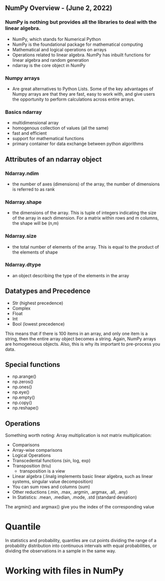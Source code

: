 ## NumPy Overview - (June 2, 2022)

### NumPy is nothing but provides all the libraries to deal with the linear algebra.
- NumPy, which stands for Numerical Python
- NumPy is the foundational package for mathematical computing
- Mathematical and logical operations on arrays
- Operations related to linear algebra. NumPy has inbuilt functions for
linear algebra and random generation
- ndarray is the core object in NumPy

### Numpy arrays 
- Are great alternatives to Python Lists. Some of the key advantages of Numpy arrays are that they are fast, 
easy to work with, and give users the opportunity to perform calculations across entire arrays.

### Basics ndarray
- multidimensional array
- homogenous collection of values (all the same)
- fast and efficient
- support for mathematical functions
- primary container for data exchange between python algorithms

## Attributes of an ndarray object
### Ndarray.ndim
- the number of axes (dimensions) of the array, the
number of dimensions is referred to as rank
### Ndarray.shape 
- the dimensions of the array. This is tuple of integers indicating the size of the array in each dimension. For a matrix within
rows and m columns, the shape will be (n,m)
### Ndarray.size 
- the total number of elements of the array. This is equal to the product of the elements of shape

### Ndarray.dtype
- an object describing the type of the elements in the array

## Datatypes and Precedence
- Str (highest precedence)
- Complex
- Float
- Int
- Bool (lowest precedence)<br>

This means that if there is 100 items in an array, and only one item is a string, then the entire array object 
becomes a string. Again, NumPy arrays are homogeneous objects. Also, this is why its important to pre-process you data. 

## Special functions
- np.arange()
- np.zeros()
- np.ones()
- np.eye()
- np.empty()
- np.copy()
- np.reshape()

## Operations

Something worth noting: Array multiplication is not matrix multiplication:

- Comparisons
- Array-wise comparisons
- Logical Operations
- Transcedental functions (sin, log, exp)
- Transposition (triu)
  - transposition is a view
- Linear algebra (.linalg implements basic linear algebra, such as linear systems, singular value decomposition)
- You can sum rows and columns (sum)
- Other reductions (.min, .max, .argmin, .argmax, .all, .any)
- In Statistics: .mean, .median, .mode, .std (standard deviation)

The argmin() and argmax() give you the index of the corresponding value

# Quantile
In statistics and probability, quantiles are cut points dividing the range of 
a probability distribution into continuous intervals with equal probabilities, 
or dividing the observations in a sample in the same way.

# Working with files in NumPy


























